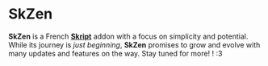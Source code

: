 # SkZen

**SkZen** is a French [**Skript**](https://github.com/SkriptLang/Skript) addon with a focus on simplicity and potential.
While its journey is *just beginning*, **SkZen** promises to grow and evolve with many updates and features on the way.
Stay tuned for more! ! :3